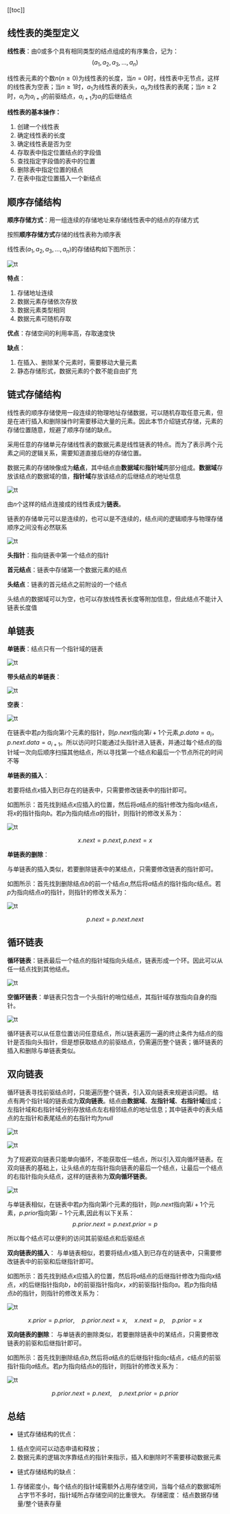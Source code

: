 [[toc]]
## 线性表的类型定义
**线性表**：由0或多个具有相同类型的结点组成的有序集合，记为：
$$
(a_1,a_2,a_3,...,a_n)
$$
      
线性表元素的个数$n(n\ge 0)$为线性表的长度，当$n=0$时，线性表中无节点，这样的线性表为空表；当$n\ge 1$时，$a_1$为线性表的表头，$a_n$为线性表的表尾；当$n\ge 2$时，$a_i$为$a_{i+1}$的前驱结点，$a_{i+1}$为$a_i$的后继结点

**线性表的基本操作：**
1. 创建一个线性表
2. 确定线性表的长度
3. 确定线性表是否为空
3. 存取表中指定位置结点的字段值
4. 查找指定字段值的表中的位置
5. 删除表中指定位置的结点
6. 在表中指定位置插入一个新结点

## 顺序存储结构
**顺序存储方式**：用一组连续的存储地址来存储线性表中的结点的存储方式

按照**顺序存储方式**存储的线性表称为顺序表

线性表$(a_1,a_2,a_3,...,a_n)$的存储结构如下图所示：

![tt](_images/线性表_顺序存储.png "tt")

**特点**：
1. 存储地址连续
1. 数据元素存储依次存放
1. 数据元素类型相同
1. 数据元素可随机存取

**优点**：存储空间的利用率高，存取速度快

**缺点**：
1. 在插入、删除某个元素时，需要移动大量元素
1. 静态存储形式，数据元素的个数不能自由扩充

## 链式存储结构
线性表的顺序存储使用一段连续的物理地址存储数据，可以随机存取任意元素，但是在进行插入和删除操作时需要移动大量的元素。因此本节介绍链式存储，元素的存储位置随意，规避了顺序存储的缺点。

采用任意的存储单元存储线性表的数据元素是线性链表的特点。而为了表示两个元素之间的逻辑关系，需要知道直接后继的存储位置。

数据元素的存储映像成为**结点**，其中结点由**数据域**和**指针域**两部分组成。**数据域**存放该结点的数据域的值，**指针域**存放该结点的后继结点的地址信息

![tt](_images/线性表_链式存储.png "tt")

由$n$个这样的结点连接成的线性表成为**链表**。

链表的存储单元可以是连续的，也可以是不连续的，结点间的逻辑顺序与物理存储顺序之间没有必然联系

![tt](_images/线性表_链式表.png "tt")

**头指针**：指向链表中第一个结点的指针

**首元结点**：链表中存储第一个数据元素的结点

**头结点**：链表的首元结点之前附设的一个结点

头结点的数据域可以为空，也可以存放线性表长度等附加信息，但此结点不能计入链表长度值

## 单链表
**单链表**：结点只有一个指针域的链表

![tt](_images/线性表_单链表.png "tt")

**带头结点的单链表**：

![tt](_images/线性表_带头结点的单链表.png "tt")

**空表**：

![tt](_images/线性表_单链表空表.png "tt")

在链表中若$p$为指向第$i$个元素的指针，则$p.next$指向第$i+1$个元素,$p.data=a_i$，$p.next.data=a_{i+1}$。所以访问时只能通过头指针进入链表，并通过每个结点的指针域一次向后顺序扫描其他结点，所以寻找第一个结点和最后一个节点所花的时间不等

**单链表的插入**：

若要将结点$x$插入到已存在的链表中，只需要修改链表中的指针即可。

如图所示：首先找到结点$x$应插入的位置，然后将$a$结点的指针修改为指向$x$结点，将$x$的指针指向$b$。若$p$为指向结点$a$的指针，则指针的修改关系为：

![tt](_images/链表_单链表的插入.png "tt")

$$x.next=p.next,  p.next=x$$

**单链表的删除**：

与单链表的插入类似，若要删除链表中的某结点，只需要修改链表的指针即可。

如图所示：首先找到删除结点$b$的前一个结点$a$,然后将$a$结点的指针指向$c$结点。若$p$为指向结点$a$的指针，则指针的修改关系为：

![tt](_images/链表_单链表的删除.png "tt")

$$p.next=p.next.next$$

## 循环链表
**循环链表**：链表最后一个结点的指针域指向头结点，链表形成一个环。因此可以从任一结点找到其他结点。

![tt](_images/线性表_循环链表.png "tt")

**空循环链表**：单链表只包含一个头指针的哨位结点，其指针域存放指向自身的指针。

![tt](_images/线性表_循环链表空表.png "tt")

循环链表可以从任意位置访问任意结点，所以链表遍历一遍的终止条件为结点的指针是否指向头指针，但是想获取结点的前驱结点，仍需遍历整个链表；循环链表的插入和删除与单链表类似。

## 双向链表
循环链表寻找前驱结点时，只能遍历整个链表，引入双向链表来规避该问题。
结点有两个指针域的链表成为**双向链表**。结点由**数据域**、**左指针域**、**右指针域**组成；左指针域和右指针域分别存放结点左右相邻结点的地址信息；其中链表中的表头结点的左指针和表尾结点的右指针均为$null$

![tt](_images/线性表_双向链表.png "tt")

![tt](_images/线性表_双向循环链表.png "tt")

为了规避双向链表只能单向循环，不能获取任一结点，所以引入双向循环链表。在双向链表的基础上，让头结点的左指针指向链表的最后一个结点，让最后一个结点的右指针指向头结点，这样的链表称为**双向循环链表**。

![tt](_images/线性表_非空双向循环链表.png "tt")

与单链表相似，在链表中若$p$为指向第$i$个元素的指针，则$p.next$指向第$i+1$个元素，$p.prior$指向第$i-1$个元素,因此有以下关系：
$$p.prior.next=p.next.prior=p$$

所以每个结点可以便利的访问其前驱结点和后驱结点

**双向链表的插入**：
与单链表相似，若要将结点$x$插入到已存在的链表中，只需要修改链表中的前驱和后继指针即可。

如图所示：首先找到结点$x$应插入的位置，然后将$a$结点的后继指针修改为指向$x$结点，$x$的后继指针指向$b$，$b$的前驱指针指向$x$，$x$的前驱指针指向$a$。若$p$为指向结点$b$的指针，则指针的修改关系为：

![tt](_images/链表_循环链表插入.png "tt")

$$
 x.prior=p.prior,\quad
p.prior.next=x,\quad
x.next=p,\quad
p.prior=x
$$

**双向链表的删除**：
与单链表的删除类似，若要删除链表中的某结点，只需要修改链表的前驱和后继指针即可。

如图所示：首先找到删除结点$b$,然后将$a$结点的后继指针指向$c$结点，$c$结点的前驱指针指向$a$结点。若$p$为指向结点$b$的指针，则指针的修改关系为：

![tt](_images/链表_循环链表删除.png "tt")

$$
p.prior.next=p.next,\quad
p.next.prior=p.prior
$$

## 总结
* 链式存储结构的优点：
1. 结点空间可以动态申请和释放；
2. 数据元素的逻辑次序靠结点的指针来指示，插入和删除时不需要移动数据元素

* 链式存储结构的缺点：
1. 存储密度小，每个结点的指针域需额外占用存储空间，当每个结点的数据域所占字节不多时，指针域所占存储空间的比重很大。
存储密度： 结点数据存储量/整个链表存量




